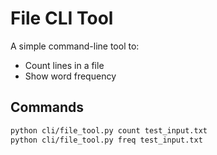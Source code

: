 # File CLI Tool 

A simple command-line tool to:
- Count lines in a file
- Show word frequency

## Commands

```bash
python cli/file_tool.py count test_input.txt
python cli/file_tool.py freq test_input.txt
